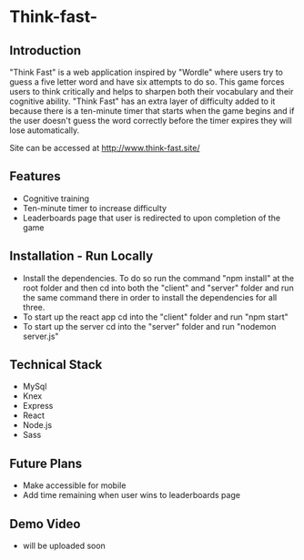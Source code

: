 # Think-fast-

## Introduction 

"Think Fast" is a web application inspired by "Wordle" where users try to guess a five letter word and have six 
attempts to do so. This game forces users to think critically and helps to sharpen both their vocabulary and their
cognitive ability. "Think Fast" has an extra layer of difficulty added to it because there is a ten-minute timer 
that starts when the game begins and if the user doesn't guess the word correctly before the timer expires they 
will lose automatically. 

Site can be accessed at http://www.think-fast.site/

## Features 

- Cognitive training
- Ten-minute timer to increase difficulty
- Leaderboards page that user is redirected to upon completion of the game

## Installation - Run Locally

- Install the dependencies. To do so run the command "npm install" at the root folder and then cd into both the 
"client" and "server" folder and run the same command there in order to install the dependencies for all three.
- To start up the react app cd into the "client" folder and run "npm start"
- To start up the server cd into the "server" folder and run "nodemon server.js"

## Technical Stack

- MySql
- Knex
- Express
- React
- Node.js
- Sass

## Future Plans

- Make accessible for mobile 
- Add time remaining when user wins to leaderboards page

## Demo Video 
- will be uploaded soon

